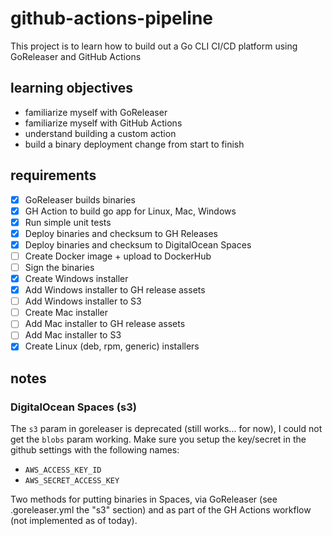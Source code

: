# github-actions-pipeline
This project is to learn how to build out a Go CLI CI/CD platform using GoReleaser and GitHub Actions

## learning objectives

- familiarize myself with GoReleaser
- familiarize myself with GitHub Actions
 - understand building a custom action
- build a binary deployment change from start to finish

## requirements

- [x] GoReleaser builds binaries
- [x] GH Action to build go app for Linux, Mac, Windows
- [x] Run simple unit tests
- [x] Deploy binaries and checksum to GH Releases
- [x] Deploy binaries and checksum to DigitalOcean Spaces
- [ ] Create Docker image + upload to DockerHub
- [ ] Sign the binaries
- [x] Create Windows installer
- [x] Add Windows installer to GH release assets
- [ ] Add Windows installer to S3
- [ ] Create Mac installer
- [ ] Add Mac installer to GH release assets
- [ ] Add Mac installer to S3
- [x] Create Linux (deb, rpm, generic) installers

## notes

### DigitalOcean Spaces (s3)
The `s3` param in goreleaser is deprecated (still works... for now), I could not get the `blobs` param working. Make sure you setup the key/secret in the github settings with the following names:
- `AWS_ACCESS_KEY_ID`
- `AWS_SECRET_ACCESS_KEY`

Two methods for putting binaries in Spaces, via GoReleaser (see .goreleaser.yml the "s3" section) and as part of the GH Actions workflow (not implemented as of today). 